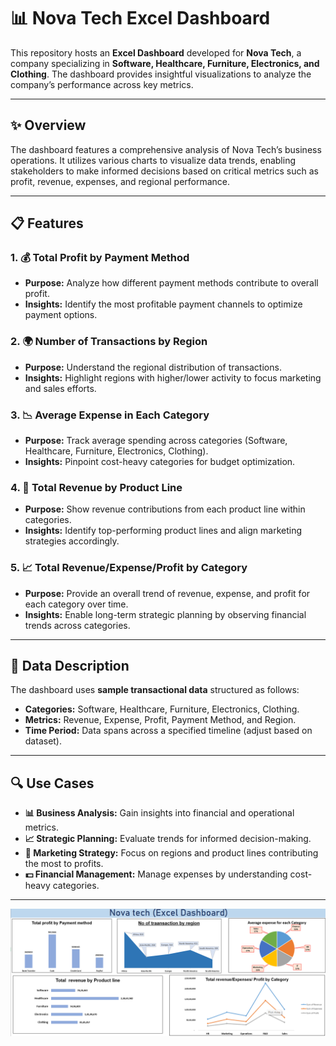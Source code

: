 
# 📊 Nova Tech Excel Dashboard  

This repository hosts an **Excel Dashboard** developed for **Nova Tech**, a company specializing in **Software, Healthcare, Furniture, Electronics, and Clothing**. The dashboard provides insightful visualizations to analyze the company’s performance across key metrics.  

---

## ✨ Overview  

The dashboard features a comprehensive analysis of Nova Tech’s business operations. It utilizes various charts to visualize data trends, enabling stakeholders to make informed decisions based on critical metrics such as profit, revenue, expenses, and regional performance.  

---

## 📋 Features  

### 1. 💰 **Total Profit by Payment Method**  
   - **Purpose:** Analyze how different payment methods contribute to overall profit.  
   - **Insights:** Identify the most profitable payment channels to optimize payment options.   

### 2. 🌍 **Number of Transactions by Region**  
   - **Purpose:** Understand the regional distribution of transactions.  
   - **Insights:** Highlight regions with higher/lower activity to focus marketing and sales efforts.  

### 3. 📉 **Average Expense in Each Category**  
   - **Purpose:** Track average spending across categories (Software, Healthcare, Furniture, Electronics, Clothing).  
   - **Insights:** Pinpoint cost-heavy categories for budget optimization.  

### 4. 🛒 **Total Revenue by Product Line**  
   - **Purpose:** Show revenue contributions from each product line within categories.  
   - **Insights:** Identify top-performing product lines and align marketing strategies accordingly.  

### 5. 📈 **Total Revenue/Expense/Profit by Category**  
   - **Purpose:** Provide an overall trend of revenue, expense, and profit for each category over time.  
   - **Insights:** Enable long-term strategic planning by observing financial trends across categories.  

---

## 📂 Data Description  

The dashboard uses **sample transactional data** structured as follows:  
- **Categories:** Software, Healthcare, Furniture, Electronics, Clothing.  
- **Metrics:** Revenue, Expense, Profit, Payment Method, and Region.  
- **Time Period:** Data spans across a specified timeline (adjust based on dataset).  

---


## 🔍 Use Cases  

- **📊 Business Analysis:** Gain insights into financial and operational metrics.  
- **📈 Strategic Planning:** Evaluate trends for informed decision-making.  
- **📢 Marketing Strategy:** Focus on regions and product lines contributing the most to profits.  
- **💵 Financial Management:** Manage expenses by understanding cost-heavy categories.

---
![image](https://github.com/Rupeshsinghdiwan/Nova-Tech-Excel-Dashboard-/blob/4ce080bcc25f22ebacb522d81e19ef89eac45108/Image/Screenshot%202024-12-07%20125141.png)

 
